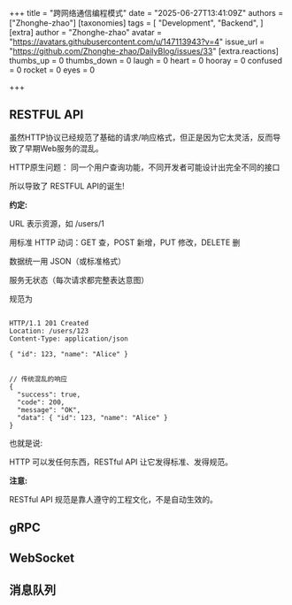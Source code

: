 
+++
title = "跨网络通信编程模式"
date = "2025-06-27T13:41:09Z"
authors = ["Zhonghe-zhao"]
[taxonomies]
tags = [ "Development",  "Backend", ]
[extra]
author = "Zhonghe-zhao"
avatar = "https://avatars.githubusercontent.com/u/147113943?v=4"
issue_url = "https://github.com/Zhonghe-zhao/DailyBlog/issues/33"
[extra.reactions]
thumbs_up = 0
thumbs_down = 0
laugh = 0
heart = 0
hooray = 0
confused = 0
rocket = 0
eyes = 0

+++

## RESTFUL API

虽然HTTP协议已经规范了基础的请求/响应格式，但正是因为它太灵活，反而导致了早期Web服务的混乱。

HTTP原生问题：
同一个用户查询功能，不同开发者可能设计出完全不同的接口

所以导致了 RESTFUL API的诞生!

**约定:**

URL 表示资源，如 /users/1

用标准 HTTP 动词：GET 查，POST 新增，PUT 修改，DELETE 删

数据统一用 JSON（或标准格式）

服务无状态（每次请求都完整表达意图）

规范为

```http

HTTP/1.1 201 Created
Location: /users/123
Content-Type: application/json

{ "id": 123, "name": "Alice" }

```

```

// 传统混乱的响应
{
  "success": true,
  "code": 200,
  "message": "OK",
  "data": { "id": 123, "name": "Alice" }
}

```

也就是说:

 HTTP 可以发任何东西，RESTful API 让它发得标准、发得规范。

**注意:**

RESTful API 规范是靠人遵守的工程文化，不是自动生效的。


## gRPC

## WebSocket


## 消息队列


